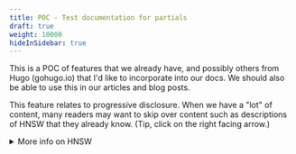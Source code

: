 ```yaml
---
title: POC - Test documentation for partials
draft: true
weight: 10000
hideInSidebar: true
---
```


This is a POC of features that we already have, and possibly others from Hugo
(gohugo.io) that I'd like to incorporate into our docs. We should also be able
to use this in our articles and blog posts.

This feature relates to progressive disclosure. When we have a "lot" of content, 
many readers may want to skip over content such as descriptions of HNSW that they
already know. (Tip, click on the right facing arrow.)

<!-- commenting out related Hugo feature
{{% expand "More info on HNSW" %}}
Once we have a canonical Qdrant definition for HNSW, we can add it here.
{{% /expand %}}
<br>-->

<details>
  <summary>More info on HNSW</summary>
  Once we have a canonical Qdrant definition for HNSW, we can add it here.
</details>
